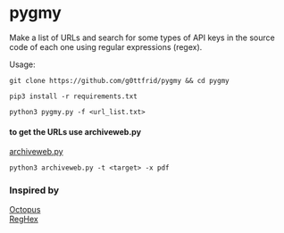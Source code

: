 # pygmy
Make a list of URLs and search for some types of API keys in the source code of each one using regular expressions (regex).

Usage:
```
git clone https://github.com/g0ttfrid/pygmy && cd pygmy

pip3 install -r requirements.txt

python3 pygmy.py -f <url_list.txt>
```


#### to get the URLs use archiveweb.py
[archiveweb.py](https://github.com/g0ttfrid/archiveweb)
```
python3 archiveweb.py -t <target> -x pdf
```


### Inspired by
[Octopus](https://github.com/g0ttfr1d/octopus)\
[RegHex](https://github.com/l4yton/RegHex)
